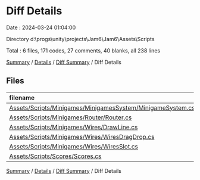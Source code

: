 # Diff Details

Date : 2024-03-24 01:04:00

Directory d:\\progs\\unity\\projects\\Jam6\\Jam6\\Assets\\Scripts

Total : 6 files,  171 codes, 27 comments, 40 blanks, all 238 lines

[Summary](results.md) / [Details](details.md) / [Diff Summary](diff.md) / Diff Details

## Files
| filename | language | code | comment | blank | total |
| :--- | :--- | ---: | ---: | ---: | ---: |
| [Assets/Scripts/Minigames/MinigamesSystem/MinigameSystem.cs](/Assets/Scripts/Minigames/MinigamesSystem/MinigameSystem.cs) | C# | 22 | 20 | 9 | 51 |
| [Assets/Scripts/Minigames/Router/Router.cs](/Assets/Scripts/Minigames/Router/Router.cs) | C# | 11 | 0 | 3 | 14 |
| [Assets/Scripts/Minigames/Wires/DrawLine.cs](/Assets/Scripts/Minigames/Wires/DrawLine.cs) | C# | 24 | 0 | 5 | 29 |
| [Assets/Scripts/Minigames/Wires/WiresDragDrop.cs](/Assets/Scripts/Minigames/Wires/WiresDragDrop.cs) | C# | 41 | 2 | 7 | 50 |
| [Assets/Scripts/Minigames/Wires/WiresSlot.cs](/Assets/Scripts/Minigames/Wires/WiresSlot.cs) | C# | 49 | 5 | 11 | 65 |
| [Assets/Scripts/Scores/Scores.cs](/Assets/Scripts/Scores/Scores.cs) | C# | 24 | 0 | 5 | 29 |

[Summary](results.md) / [Details](details.md) / [Diff Summary](diff.md) / Diff Details